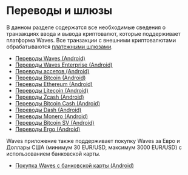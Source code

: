 # Переводы и шлюзы

В данном разделе содержатся все необходимые сведения о транзакциях ввода и вывода криптовалют, которые поддерживает платформа Waves. Все транзакции с внешними криптовалютами обрабатываются [платежными шлюзами](/waves-client/frequently-asked-questions-faq/mobile-apps/iOS/payment-gateway.md).

* [Переводы Waves (Android)](transfers-and-gateways/waves-transfers.md)
* [Переводы Waves Enterprise (Android)](transfers-and-gateways/waves-enterprise-transfers.md)
* [Переводы ассетов (Android)](transfers-and-gateways/asset-transfers.md)
* [Переводы Bitcoin (Android)](transfers-and-gateways/bitcoin-transfers.md)
* [Переводы Ethereum (Android)](transfers-and-gateways/ethereum-transfers.md)
* [Переводы Litecoin (Android)](transfers-and-gateways/litecoin-transfers.md)
* [Переводы Zcash (Android)](transfers-and-gateways/zcash-transfers.md)
* [Переводы Bitcoin Cash (Android)](transfers-and-gateways/bitcoin-cash-transfers.md)
* [Переводы Dash (Android)](transfers-and-gateways/dash-transfers.md)
* [Переводы Monero (Android)](transfers-and-gateways/monero-transfers.md)
* [Переводы Bitcoin SV (Android)](transfers-and-gateways/bitcoin-sv-transfers.md)
* [Переводы Ergo (Android)](transfers-and-gateways/ergo-transfers.md)

Waves приложение также поддерживает покупку Waves за Евро и Доллары США (минимум 30 EUR/USD, максимум 3000 EUR/USD) с использованием банковской карты.

* [Покупка Waves с банковской карты (Android)](transfers-and-gateways/buying-waves-using-card.md)
